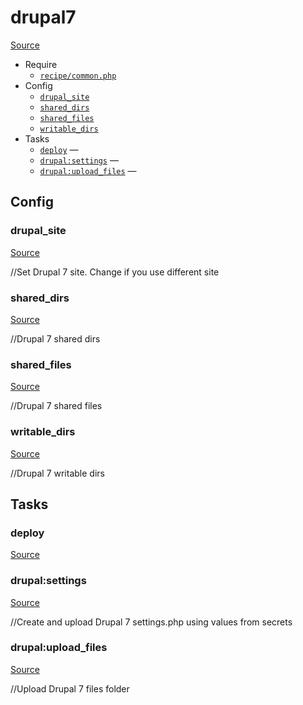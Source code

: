<!-- DO NOT EDIT THIS FILE! -->
<!-- Instead edit recipe/drupal7.php -->
<!-- Then run bin/docgen -->

# drupal7

[Source](/recipe/drupal7.php)



* Require
  * [`recipe/common.php`](/recipe/common.php)
* Config
  * [`drupal_site`](#drupal_site)
  * [`shared_dirs`](#shared_dirs)
  * [`shared_files`](#shared_files)
  * [`writable_dirs`](#writable_dirs)
* Tasks
  * [`deploy`](#deploy) — 
  * [`drupal:settings`](#drupal:settings) — 
  * [`drupal:upload_files`](#drupal:upload_files) — 

## Config
### drupal_site
[Source](/recipe/drupal7.php#L20)

//Set Drupal 7 site. Change if you use different site

### shared_dirs
[Source](/recipe/drupal7.php#L23)

//Drupal 7 shared dirs

### shared_files
[Source](/recipe/drupal7.php#L28)

//Drupal 7 shared files

### writable_dirs
[Source](/recipe/drupal7.php#L33)

//Drupal 7 writable dirs


## Tasks
### deploy
[Source](/recipe/drupal7.php#L6)



### drupal:settings
[Source](/recipe/drupal7.php#L39)

//Create and upload Drupal 7 settings.php using values from secrets

### drupal:upload_files
[Source](/recipe/drupal7.php#L81)

//Upload Drupal 7 files folder

